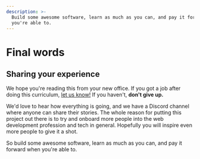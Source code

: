 ```yaml
---
description: >-
  Build some awesome software, learn as much as you can, and pay it forward when
  you're able to.
---
```


# Final words

## Sharing your experience

We hope you're reading this from your new office. If you got a job after doing this curriculum, [let us know!](https://discord.com/invite/fbFCkYabZB) If you haven't, **don't give up.** 

We'd love to hear how everything is going, and we have a Discord channel where anyone can share their stories. The whole reason for putting this project out there is to try and onboard more people into the web development profession and tech in general. Hopefully you will inspire even more people to give it a shot.

So build some awesome software, learn as much as you can, and pay it forward when you're able to.

